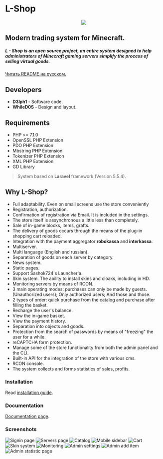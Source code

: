 # L-Shop

<p align="center">
<img src ="http://i90.fastpic.ru/big/2017/0309/9c/1cebb8e0e70a432b71102bf20334459c.png">
</p>

## Modern trading system for Minecraft.

##### L - Shop is an open source project, an entire system designed to help administrators of Minecraft gaming servers simplify the process of selling virtual goods.

[Читать README на русском.](README_RU.md)

## Developers
* **D3lph1** - Software code.
* **WhileD0S** - Design and layout.

## Requirements
* PHP >= 7.1.0
* OpenSSL PHP Extension
* PDO PHP Extension
* Mbstring PHP Extension
* Tokenizer PHP Extension
* XML PHP Extension
* GD Library

> System based on **Laravel** framework (Version 5.5.4).

## Why L-Shop?
* Full adaptability. Even on small screens use the store conveniently
* Registration, authorization.
* Confirmation of registration via Email. It is included in the settings.
* The store itself is assynchronous a little less than completely.
* Sale of in-game blocks, items, grafts.
* The delivery of goods occurs through the means of the plug-in shopping cart reloaded.
* Integration with the payment aggregator **robokassa** and **interkassa**.
* Multiserver.
* Multi language (English and russian).
* Separation of goods on each server by category.
* News system.
* Static pages.
* Support Sashok724's Launcher'a.
* Skin system. The ability to install skins and cloaks, including in HD.
* Monitoring servers by means of RCON.
* 3 main operating modes: purchases can only be made by guests. (Unauthorized users); Only authorized users; And those and those.
* 2 types of order: quick purchase from the catalog and purchase after filling the basket.
* Recharge the user's balance.
* View the in-game basket.
* View the payment history.
* Separation into objects and goods.
* Protection from the search of passwords by means of "freezing" the user for a while.
* reCAPTCHA form protection.
* Manage some of the store functionality from both the admin panel and the CLI.
* Built-in API for the integration of the store with various cms.
* RCON console.
* The system collects and forms statistics of sales, profits.


### Installation
Read [installation guide](https://github.com/D3lph1/L-shop/wiki/Installation).


### Documentation
[Documentation page](https://github.com/D3lph1/L-shop/wiki).


### Screenshots

![Signin page](http://i95.fastpic.ru/big/2017/0730/5c/e859908d8291c3b4e7ea9d2fd4425c5c.png)
![Servers page](http://i95.fastpic.ru/big/2017/0730/89/49bf86f0555f6866443ba5c27978ab89.png)
![Catalog](http://i95.fastpic.ru/big/2017/0730/ad/cfb98f746e88516f495091b377408aad.png)
![Mobile sidebar](http://i95.fastpic.ru/big/2017/0730/ef/c2f9a79d419302eab3988f3f07bafaef.png)
![Cart](http://i95.fastpic.ru/big/2017/0730/7a/4ed9801bb2ce8a47a8306aa84316787a.png)
![Skin system](http://i95.fastpic.ru/big/2017/0730/3a/6102f9252a9e7cfa19cd3ea0357b523a.png)
![Monitoring](http://i95.fastpic.ru/big/2017/0730/16/c5498498df83e1217eb70f7af5e72b16.png)
![Admin settings](http://i95.fastpic.ru/big/2017/0730/5b/38a9c0c5f2c4d280c49d65011fd0cd5b.png)
![Admin add item](http://i95.fastpic.ru/big/2017/0730/69/875c3d1fa0cc9c370aabb485b3991e69.png)
![Admin statistic page](http://i95.fastpic.ru/big/2017/0730/16/a62fe2beefe5c2fa5482224df2896816.png)
